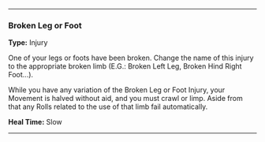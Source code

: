 ___
### Broken Leg or Foot
__Type:__ Injury

One of your legs or foots have been broken. Change the name of this injury to the appropriate broken limb (E.G.: Broken Left Leg, Broken Hind Right Foot...).

While you have any variation of the Broken Leg or Foot Injury, your Movement is halved without aid, and you must crawl or limp. Aside from that any Rolls related to the use of that limb fail automatically.

__Heal Time:__ Slow

___